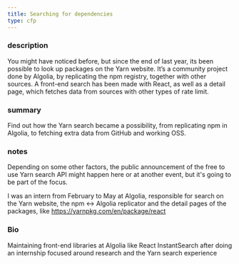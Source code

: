 ```yaml
---
title: Searching for dependencies
type: cfp
---
```


### description

You might have noticed before, but since the end of last year, its been possible to look up packages on the Yarn website. It’s a community project done by Algolia, by replicating the npm registry, together with other sources. A front-end search has been made with React, as well as a detail page, which fetches data from sources with other types of rate limit.

### summary

Find out how the Yarn search became a possibility, from replicating npm in Algolia, to fetching extra data from GitHub and working OSS.

### notes

Depending on some other factors, the public announcement of the free to use Yarn search API might happen here or at another event, but it's going to be part of the focus.

I was an intern from February to May at Algolia, responsible for search on the Yarn website, the npm ↔️ Algolia replicator and the detail pages of the packages, like <https://yarnpkg.com/en/package/react>

### Bio

Maintaining front-end libraries at Algolia like React InstantSearch after doing an internship focused around research and the Yarn search experience
